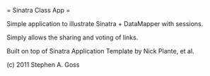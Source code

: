 = Sinatra Class App =

Simple application to illustrate Sinatra + DataMapper with sessions.

Simply allows the sharing and voting of links.

Built on top of Sinatra Application Template by Nick Plante, et al.

(c) 2011 Stephen A. Goss
